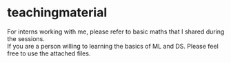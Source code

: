 # teachingmaterial

For interns working with me, please refer to basic maths that I shared during the sessions.  
If you are a person willing to learning the basics of ML and DS. Please feel free to use the attached files.
